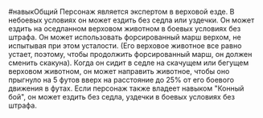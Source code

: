 #навыкОбщий
Персонаж является экспертом в верховой езде. В небоевых условиях он может ездить без седла или уздечки. Он может ездить на оседланном верховом животном в боевых условиях без штрафа. Он может использовать форсированный марш верхом, не испытывая при этом усталости. (Его верховое животное все равно устает, поэтому, чтобы продолжить форсированный марш, он должен сменить скакуна). Когда он сидит в седле на скачущем или бегущем верховом животном, он может направить животное, чтобы оно прыгнуло на 5 футов вверх на расстояние до 25% от его боевого движения в футах. Если персонаж также владеет навыком "Конный бой", он может ездить без седла, уздечки в боевых условиях без штрафа.
